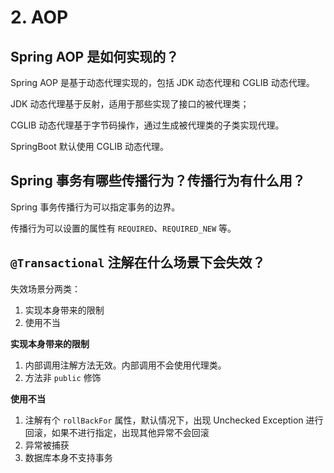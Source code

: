 # 2. AOP
## Spring AOP 是如何实现的？
Spring AOP 是基于动态代理实现的，包括 JDK 动态代理和 CGLIB 动态代理。

JDK 动态代理基于反射，适用于那些实现了接口的被代理类；

CGLIB 动态代理基于字节码操作，通过生成被代理类的子类实现代理。

SpringBoot 默认使用 CGLIB 动态代理。

## Spring 事务有哪些传播行为？传播行为有什么用？
Spring 事务传播行为可以指定事务的边界。

传播行为可以设置的属性有 `REQUIRED`、`REQUIRED_NEW` 等。

## `@Transactional` 注解在什么场景下会失效？
失效场景分两类：
1. 实现本身带来的限制
2. 使用不当

**实现本身带来的限制**

1. 内部调用注解方法无效。内部调用不会使用代理类。
2. 方法非 `public` 修饰

**使用不当**
1. 注解有个 `rollBackFor` 属性，默认情况下，出现 Unchecked Exception 进行回滚，如果不进行指定，出现其他异常不会回滚
2. 异常被捕获
3. 数据库本身不支持事务
